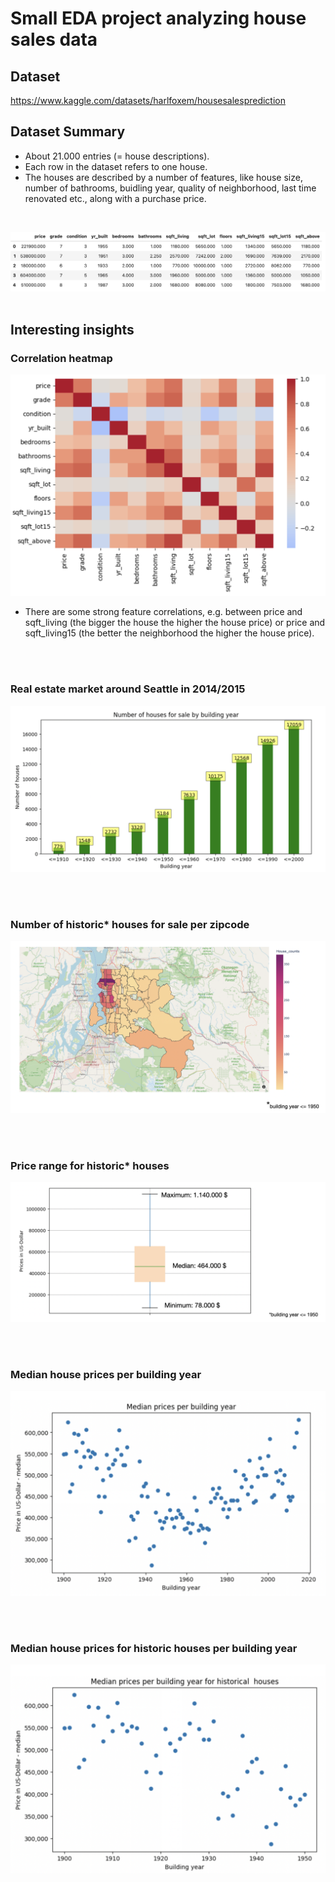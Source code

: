 
# Small EDA project analyzing house sales data 

## Dataset
https://www.kaggle.com/datasets/harlfoxem/housesalesprediction


## Dataset Summary

- About 21.000 entries (= house descriptions).
- Each row in the dataset refers to one house. 
- The houses are described by a number of features, like house size, number of bathrooms, buidling year, quality of neighborhood, last time renovated etc., along with a purchase price.

<br>

![](images/df_head.png)
<br>
<br>

## Interesting insights

### Correlation heatmap


![](images/corr_heatmap.png)


- There are some strong feature correlations, e.g. between price and sqft_living (the bigger the house the higher the house price) or price and sqft_living15 (the better the neighborhood the higher the house price).

<br>
<br>

### Real estate market around Seattle in 2014/2015

![](images/real_estate_market.png)

<br>
<br>

### Number of historic* houses for sale per zipcode

![](images/historic_houses_per_zipcode.png)

<br>
<br>

### Price range for historic* houses

![](images/historic_houses_prices.png)

<br>
<br>

### Median house prices per building year

![](images/median_prices_for_all_houses.png)

<br>
<br>

### Median house prices for historic houses per building year

![](images/median_prices_for_historic_houses.png)

